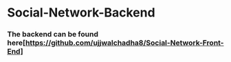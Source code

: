 # Social-Network-Backend

### The backend can be found here[https://github.com/ujjwalchadha8/Social-Network-Front-End]

